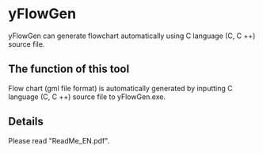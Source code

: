 # yFlowGen
yFlowGen can generate flowchart automatically using C language (C, C ++) source file.

## The function of this tool 
Flow chart (gml file format) is automatically generated by inputting C language (C, C ++) source file to
yFlowGen.exe.

## Details
Please read "ReadMe_EN.pdf". 
